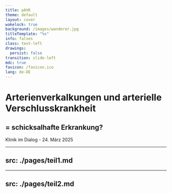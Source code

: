 ```yaml
---
title: pAVK
theme: default
layout: cover
wakelock: true
background: /images/wanderer.jpg
titleTemplate: "%s"
info: falses
class: text-left
drawings:
  persist: false
transition: slide-left
mdc: true
favicon: /favicon.ico
lang: de-DE
---
```


# Arterienverkalkungen und arterielle Verschlusskrankheit

## = schicksalhafte Erkrankung?

<div class='abs-bl m-6'>Klinik im Dialog - 24. März 2025</div>

---
src: ./pages/teil1.md
---

---
src: ./pages/teil2.md
---
